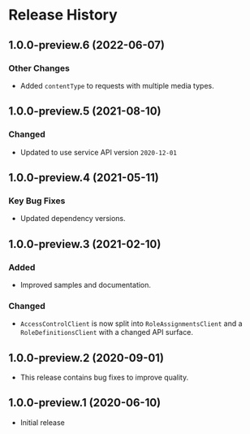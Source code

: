 # Release History

## 1.0.0-preview.6 (2022-06-07)

### Other Changes
- Added `contentType` to requests with multiple media types.

## 1.0.0-preview.5 (2021-08-10)

### Changed
- Updated to use service API version `2020-12-01`

## 1.0.0-preview.4 (2021-05-11)
### Key Bug Fixes
- Updated dependency versions.

## 1.0.0-preview.3 (2021-02-10)

### Added
- Improved samples and documentation.

### Changed
- `AccessControlClient` is now split into `RoleAssignmentsClient` and a `RoleDefinitionsClient` with a changed API surface.

## 1.0.0-preview.2 (2020-09-01)
- This release contains bug fixes to improve quality.

## 1.0.0-preview.1 (2020-06-10)
- Initial release
